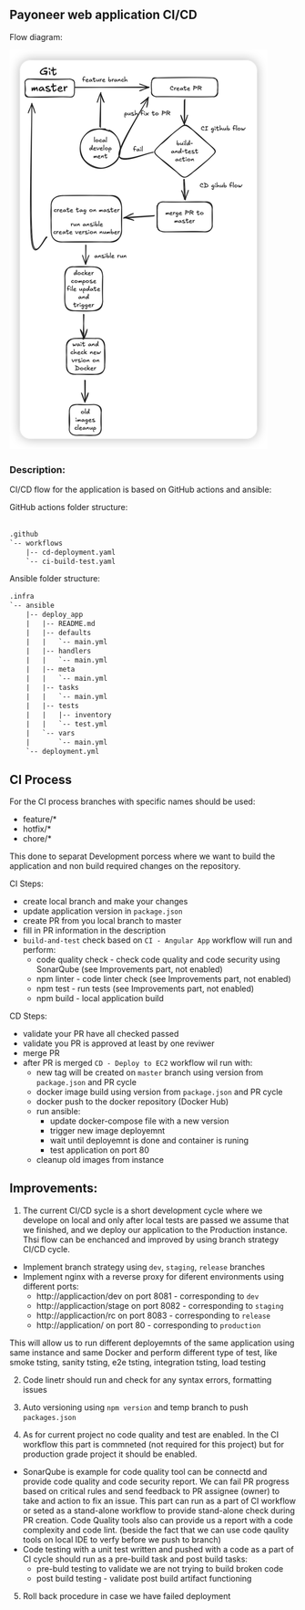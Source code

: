 ## Payoneer web application CI/CD 

Flow diagram:

![img.png](img.png)


### Description:

CI/CD flow for the application is based on GitHub actions and ansible:

GitHub actions folder structure:
```

.github
`-- workflows
    |-- cd-deployment.yaml
    `-- ci-build-test.yaml

```

Ansible folder structure:
```
.infra
`-- ansible
    |-- deploy_app
    |   |-- README.md
    |   |-- defaults
    |   |   `-- main.yml
    |   |-- handlers
    |   |   `-- main.yml
    |   |-- meta
    |   |   `-- main.yml
    |   |-- tasks
    |   |   `-- main.yml
    |   |-- tests
    |   |   |-- inventory
    |   |   `-- test.yml
    |   `-- vars
    |       `-- main.yml
    `-- deployment.yml
```

## CI Process

For the CI process branches with specific names should be used:
  - feature/*
  - hotfix/*
  - chore/*

This done to separat Development porcess where we want to build the application and non build required 
changes on the repository.

CI Steps:

 - create local branch and make your changes
 - update application version in `package.json`
 - create PR from you local branch to master
 - fill in PR information in the description
 - `build-and-test` check based on `CI - Angular App` workflow will run and perform:
    * code quality check - check code quality and code security using SonarQube (see Improvements part, not enabled)
    * npm linter - code linter check (see Improvements part, not enabled)
    * npm test - run tests (see Improvements part, not enabled)
    * npm build - local application build 

CD Steps:

 - validate your PR have all checked passed 
 - validate you PR is approved at least by one reviwer
 - merge PR
 - after PR is merged `CD - Deploy to EC2` workflow wil run with:
    * new tag will be created on `master` branch using version from `package.json` and PR cycle
    * docker image build using version from `package.json` and PR cycle
    * docker push to the docker repository (Docker Hub)
    * run ansible: 
      * update docker-compose file with a new version
      * trigger new image deployemnt
      * wait until deployemnt is done and container is runing
      * test application on port 80
    * cleanup old images from instance



## Improvements:
1. The current CI/CD sycle is a short development cycle where we develope on local 
and only after local tests are passed we assume that we finished, and we deploy our 
application to the Production instance. Thsi flow can be enchanced and improved by
using branch strategy CI/CD cycle.

 - Implement branch strategy using `dev`, `staging`, `release` branches
 - Implement nginx with a reverse proxy for diferent environments using different ports:
   * http://applicaction/dev on port 8081 - corresponding to `dev`
   * http://applicaction/stage on port 8082 - corresponding to `staging`
   * http://applicaction/rc on port 8083 - corresponding to `release`
   * http://application/ on port 80 - corresponding to `production`

This will allow us to run different deployemnts of the same application
using same instance and same Docker and perform different type of test, like 
smoke tsting, sanity tsting, e2e tsting, integration tsting, load testing

2. Code linetr should run and check for any syntax errors, formatting issues
3. Auto versioning using `npm version` and temp branch to push `packages.json`
   
4. As for current project no code quality and test are enabled. In the CI workflow
this part is commneted (not required for this project) but for production grade project it should be enabled.
 - SonarQube is example for code quality tool can be connectd and provide code quality and code security report. 
   We can fail PR progress based on critical rules and send feedback to PR assignee (owner) to take
   and action to fix an issue. This part can run as a part of CI workflow or seted as a stand-alone workflow
   to provide stand-alone check during PR creation.
   Code Quality tools also can provide us a report with a code complexity and code lint.
   (beside the fact that we can use code qaulity tools on local IDE to verfy before we push to branch)
 - Code testing with a unit test written and pushed with a code as a part of CI cycle should run as a pre-build 
   task and post build tasks:
    * pre-buld testing to validate we are not trying to build broken code
    * post build testing - validate post build artifact functioning 
   
5. Roll back procedure in case we have failed deployment
